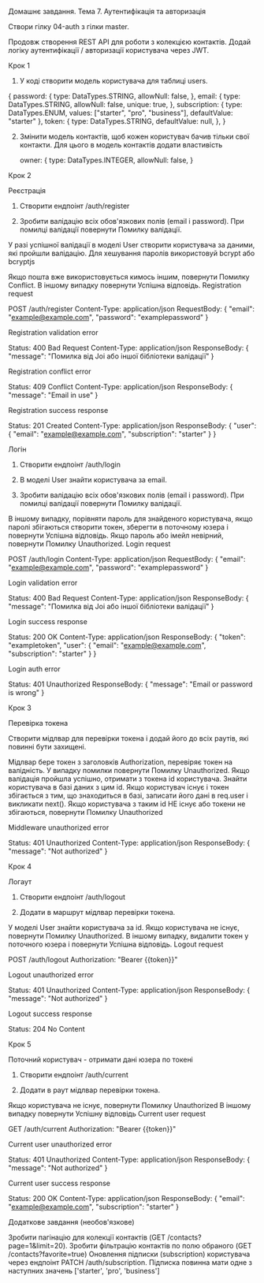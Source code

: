 Домашнє завдання. Тема 7. Аутентифікація та авторизація

Створи гілку 04-auth з гілки master.

Продовж створення REST API для роботи з колекцією контактів. Додай логіку аутентифікації / авторизації користувача через JWT.

Крок 1

1. У коді створити модель користувача для таблиці users.

{
password: {
type: DataTypes.STRING,
allowNull: false,
},
email: {
type: DataTypes.STRING,
allowNull: false,
unique: true,
},
subscription: {
type: DataTypes.ENUM,
values: ["starter", "pro", "business"],
defaultValue: "starter"
},
token: {
type: DataTypes.STRING,
defaultValue: null,
},
}

2. Змінити модель контактів, щоб кожен користувач бачив тільки свої контакти. Для цього в модель контактів додати властивість

   owner: {
   type: DataTypes.INTEGER,
   allowNull: false,
   }

Крок 2

Реєстрація

1. Створити ендпоінт /auth/register

2. Зробити валідацію всіх обов'язкових полів (email і password). При помилці валідації повернути Помилку валідації.

У разі успішної валідації в моделі User створити користувача за даними, які пройшли валідацію. Для хешування паролів використовуй bcrypt або bcryptjs

Якщо пошта вже використовується кимось іншим, повернути Помилку Conflict.
В іншому випадку повернути Успішна відповідь.
Registration request

POST /auth/register
Content-Type: application/json
RequestBody: {
"email": "example@example.com",
"password": "examplepassword"
}

Registration validation error

Status: 400 Bad Request
Content-Type: application/json
ResponseBody: {
"message": "Помилка від Joi або іншої бібліотеки валідації"
}

Registration conflict error

Status: 409 Conflict
Content-Type: application/json
ResponseBody: {
"message": "Email in use"
}

Registration success response

Status: 201 Created
Content-Type: application/json
ResponseBody: {
"user": {
"email": "example@example.com",
"subscription": "starter"
}
}

Логін

1. Створити ендпоінт /auth/login

2. В моделі User знайти користувача за email.

3. Зробити валідацію всіх обов'язкових полів (email і password). При помилці валідації повернути Помилку валідації.

В іншому випадку, порівняти пароль для знайденого користувача, якщо паролі збігаються створити токен, зберегти в поточному юзера і повернути Успішна відповідь.
Якщо пароль або імейл невірний, повернути Помилку Unauthorized.
Login request

POST /auth/login
Content-Type: application/json
RequestBody: {
"email": "example@example.com",
"password": "examplepassword"
}

Login validation error

Status: 400 Bad Request
Content-Type: application/json
ResponseBody: {
"message": "Помилка від Joi або іншої бібліотеки валідації"
}

Login success response

Status: 200 OK
Content-Type: application/json
ResponseBody: {
"token": "exampletoken",
"user": {
"email": "example@example.com",
"subscription": "starter"
}
}

Login auth error

Status: 401 Unauthorized
ResponseBody: {
"message": "Email or password is wrong"
}

Крок 3

Перевірка токена

Створити мідлвар для перевірки токена і додай його до всіх раутів, які повинні бути захищені.

Мідлвар бере токен з заголовків Authorization, перевіряє токен на валідність.
У випадку помилки повернути Помилку Unauthorized.
Якщо валідація пройшла успішно, отримати з токена id користувача. Знайти користувача в базі даних з цим id.
Якщо користувач існує і токен збігається з тим, що знаходиться в базі, записати його дані в req.user і викликати next().
Якщо користувача з таким id НЕ існує або токени не збігаються, повернути Помилку Unauthorized

Middleware unauthorized error

Status: 401 Unauthorized
Content-Type: application/json
ResponseBody: {
"message": "Not authorized"
}

Крок 4

Логаут

1. Створити ендпоінт /auth/logout

2. Додати в маршрут мідлвар перевірки токена.

У моделі User знайти користувача за id.
Якщо користувача не існує, повернути Помилку Unauthorized.
В іншому випадку, видалити токен у поточного юзера і повернути Успішна відповідь.
Logout request

POST /auth/logout
Authorization: "Bearer {{token}}"

Logout unauthorized error

Status: 401 Unauthorized
Content-Type: application/json
ResponseBody: {
"message": "Not authorized"
}

Logout success response

Status: 204 No Content

Крок 5

Поточний користувач - отримати дані юзера по токені

1. Створити ендпоінт /auth/current

2. Додати в раут мідлвар перевірки токена.

Якщо користувача не існує, повернути Помилку Unauthorized
В іншому випадку повернути Успішну відповідь
Current user request

GET /auth/current
Authorization: "Bearer {{token}}"

Current user unauthorized error

Status: 401 Unauthorized
Content-Type: application/json
ResponseBody: {
"message": "Not authorized"
}

Current user success response

Status: 200 OK
Content-Type: application/json
ResponseBody: {
"email": "example@example.com",
"subscription": "starter"
}

Додаткове завдання (необов'язкове)

Зробити пагінацію для колекції контактів (GET /contacts?page=1&limit=20).
Зробити фільтрацію контактів по полю обраного (GET /contacts?favorite=true)
Оновлення підписки (subscription) користувача через ендпоінт PATCH /auth/subscription. Підписка повинна мати одне з наступних значень ['starter', 'pro', 'business']
